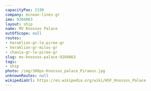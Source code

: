 ```yaml
---
capacityPax: 2190
company: minoan-lines-gr
imo: 9204063
layout: ship
name: MV Knossos Palace
outOfScope: null
routes:
- heraklion-gr-le-piree-gr
- heraklion-gr-milos-gr
- chania-gr-le-piree-gr
slug: mv-knossos-palace-9204063
tags:
- ship
photo: /img/300px-Knossos_palace_Piraeus.jpg
unknownRoutes: null
wikipediaUrl: https://en.wikipedia.org/wiki/HSF_Knossos_Palace
---
```


